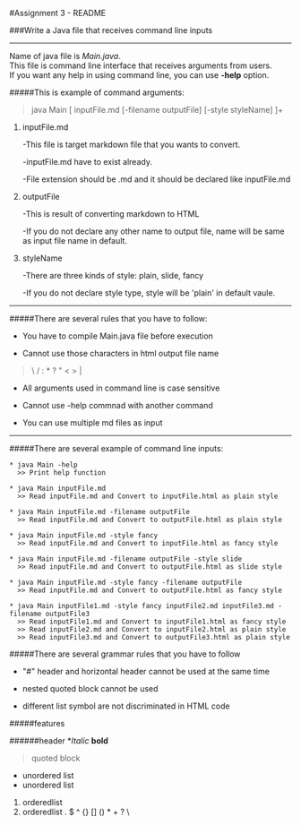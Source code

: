 #Assignment 3 - README


###Write a Java file that receives command line inputs

---------------------------------------------------
Name of java file is *Main.java*.  
This file is command line interface that receives arguments from users.  
If you want any help in using command line, you can use __-help__ option.

#####This is example of command arguments:
>java Main [ inputFile.md [-filename outputFile] [-style styleName]  ]+

1. inputFile.md

	-This file is target markdown file that you wants to convert.
	
	-inputFile.md have to exist already.

	-File extension should be .md and it should be declared like inputFile.md

2. outputFile

	-This is result of converting markdown to HTML
	
	-If you do not declare any other name to output file, name will be same as input file name in default.

3. styleName
	
	-There are three kinds of style: plain, slide, fancy
	
	-If you do not declare style type, style will be 'plain' in default vaule.

-------------------------------------------

#####There are several rules that you have to follow:

* You have to compile Main.java file before execution
	
* Cannot use those characters in html output file name
>\\ / : * ? \" < > |

* All arguments used in command line is case sensitive

* Cannot use -help commnad with another command

* You can use multiple md files as input
--------------------------------------------

#####There are several example of command line inputs:

	* java Main -help 
	  >> Print help function
	     	
	* java Main inputFile.md
	  >> Read inputFile.md and Convert to inputFile.html as plain style 	
	
	* java Main inputFile.md -filename outputFile
	  >> Read inputFile.md and Convert to outputFile.html as plain style

	* java Main inputFile.md -style fancy
	  >> Read inputFile.md and Convert to inputFile.html as fancy style

	* java Main inputFile.md -filename outputFile -style slide
	  >> Read inputFile.md and Convert to outputFile.html as slide style
	  
	* java Main inputFile.md -style fancy -filename outputFile
      >> Read inputFile.md and Convert to outputFile.html as fancy style
	
	* java Main inputFile1.md -style fancy inputFile2.md inputFile3.md -filename outputFile3
	  >> Read inputFile1.md and Convert to inputFile1.html as fancy style
	  >> Read inputFile2.md and Convert to inputFile2.html as plain style
	  >> Read inputFile3.md and Convert to outputFile3.html as plain style

#####There are several grammar rules that you have to follow

* "#" header and horizontal header cannot be used at the same time
	
* nested quoted block cannot be used 
	
* different list symbol are not discriminated in HTML code

#####features

######header
**Italic* **bold**
>quoted block

* unordered list
* unordered list
1. orderedlist
2. orderedlist
. $ ^ {} [] () * + ? \ 